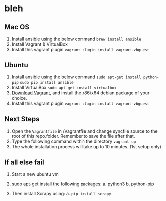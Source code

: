 # bleh

## Mac OS
1. Install ansible using the below command
`brew install ansible`
2. Install Vagrant & VirtualBox
3. Install this vagrant plugin
   `vagrant plugin install vagrant-vbguest`

## Ubuntu
1. Install ansible using the below command
`sudo apt-get install python-pip`
`sudo pip install ansible`
2. Install VirtualBox
`sudo apt-get install virtualbox`
3. [Download Vagrant](https://www.vagrantup.com/downloads.html), and install the x86/x64 debian package of your choice.
4. Install this vagrant plugin
   `vagrant plugin install vagrant-vbguest`

## Next Steps

1. Open the `Vagrantfile` in /Vagrantfile and change syncfile source to the root of this repo.folder. Remember to save the file after that.
2. Type the following command within the directory `vagrant up`
3. The whole installation process will take up to 10 minutes. (1st setup only)

## If all else fail
1. Start a new ubuntu vm
2. sudo apt-get install the following packages:
    a. python3
    b. python-pip

3. Then install Scrapy using:
    a. `pip install scrapy`

